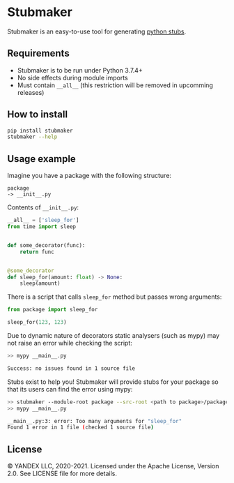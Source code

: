 # Stubmaker

Stubmaker is an easy-to-use tool for generating [python stubs](https://www.python.org/dev/peps/pep-0484/#stub-files).

Requirements
------------
- Stubmaker is to be run under Python 3.7.4+
- No side effects during module imports
- Must contain `__all__` (this restriction will be removed in upcomming releases)

How to install
----------
```bash
pip install stubmaker
stubmaker --help
```

Usage example
-------------

Imagine you have a package with the following structure:

```
package
-> __init__.py
```

Contents of `__init__.py`:
```python
__all__ = ['sleep_for']
from time import sleep


def some_decorator(func):
    return func


@some_decorator
def sleep_for(amount: float) -> None:
    sleep(amount)
```

There is a script that calls `sleep_for` method but passes wrong arguments:
```python
from package import sleep_for

sleep_for(123, 123)
```

Due to dynamic nature of decorators static analysers (such as mypy) may not raise an error while checking the script:
```bash
>> mypy __main__.py

Success: no issues found in 1 source file
```

Stubs exist to help you! Stubmaker will provide stubs for your package so that its users can find the error using mypy:
```bash
>> stubmaker --module-root package --src-root <path to package>/package --output-dir <path to package>/package
>> mypy __main__.py

__main__.py:3: error: Too many arguments for "sleep_for"
Found 1 error in 1 file (checked 1 source file)
```

License
-------
© YANDEX LLC, 2020-2021. Licensed under the Apache License, Version 2.0. See LICENSE file for more details.
